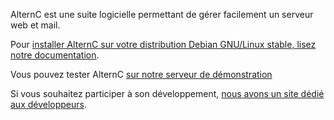 
AlternC est une suite logicielle permettant de gérer facilement un serveur web et mail.

Pour [installer AlternC sur votre distribution Debian GNU/Linux stable, lisez notre documentation](/fr/install).

Vous pouvez tester AlternC [sur notre serveur de démonstration](http://demo.alternc.org/)

Si vous souhaitez participer à son développement, [nous avons un site dédié aux développeurs](http://alternc.org).

